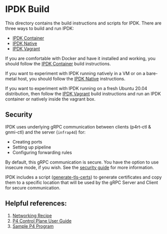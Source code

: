 # IPDK Build

This directory contains the build instructions and scripts for IPDK. There are
three ways to build and run IPDK:

* [IPDK Container](README_DOCKER.md)
* [IPDK Native](README_NATIVE.md)
* [IPDK Vagrant](README_VAGRANT.md)

If you are comfortable with Docker and have it installed and working, you
should follow the [IPDK Container](README_DOCKER.md) build instructions.

If you want to experiment with IPDK running natively in a VM or on a bare-metal
host, you should follow the [IPDK Native](README_NATIVE.md) instructions.

If you want to experiment with IPDK running on a fresh Ubuntu 20.04 distribution,
then follow the [IPDK Vagrant](README_VAGRANT.md) build instructions and run an
IPDK container or natively inside the vagrant box.

## Security

IPDK uses underlying gRPC communication between clients (p4rt-ctl & gnmi-ctl)
and the server (`infrap4d`) for:

  - Creating ports
  - Setting up pipeline
  - Configuring forwarding rules

By default, this gRPC communication is secure. You have the option to use
insecure mode, if you wish. See the 
[security guide](https://github.com/ipdk-io/networking-recipe/blob/main/docs/guides/security-guide.md)
for more information.

IPDK includes a script
([generate-tls-certs](https://github.com/ipdk-io/ipdk/blob/main/build/networking/scripts/generate_tls_certs.sh))
to generate certificates and copy them to a specific location that will be used
by the gRPC Server and Client for secure communication.

## Helpful references:

1. [Networking Recipe](https://github.com/ipdk-io/networking-recipe/blob/main/README.md)
2. [P4 Control Plane User Guide](https://ipdk.io/p4cp-userguide/)
3. [Sample P4 Program](https://github.com/ipdk-io/ipdk/blob/main/build/networking/examples/simple_l3/simple_l3.p4)
